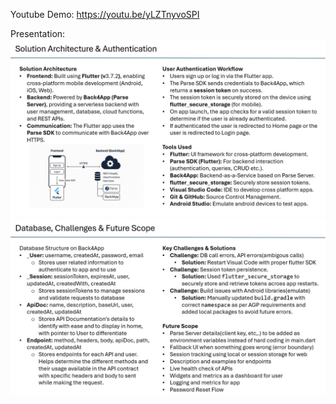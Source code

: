Youtube Demo: https://youtu.be/yLZTnyvoSPI

Presentation:
![Slide 1](Slide1.jpg)
![Slide 2](Slide2.jpg)
